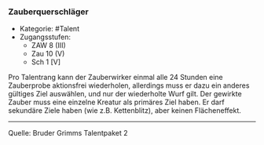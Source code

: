 ### Zauberquerschläger

- Kategorie: #Talent
- Zugangsstufen:
  - ZAW 8 (III)
  - Zau 10 (V)
  - Sch 1 [V]

Pro Talentrang kann der Zauberwirker einmal alle 24 Stunden eine Zauberprobe aktionsfrei wiederholen, allerdings muss er dazu ein anderes gültiges Ziel auswählen, und nur der wiederholte Wurf gilt. Der gewirkte Zauber muss eine einzelne Kreatur als primäres Ziel haben. Er darf sekundäre Ziele haben (wie z.B. Kettenblitz), aber keinen Flächeneffekt.

---

Quelle: Bruder Grimms Talentpaket 2
